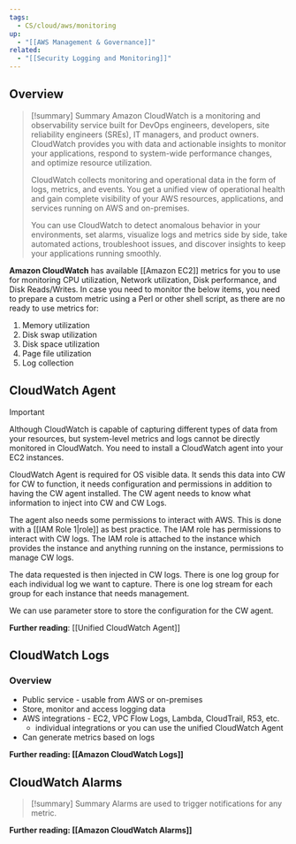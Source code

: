```yaml
---
tags:
  - CS/cloud/aws/monitoring
up:
  - "[[AWS Management & Governance]]"
related:
  - "[[Security Logging and Monitoring]]"
---
```

## Overview

> [!summary] Summary
> Amazon CloudWatch is a monitoring and observability service built for DevOps engineers, developers, site reliability engineers (SREs), IT managers, and product owners. CloudWatch provides you with data and actionable insights to monitor your applications, respond to system-wide performance changes, and optimize resource utilization. 
> 
> CloudWatch collects monitoring and operational data in the form of logs, metrics, and events. You get a unified view of operational health and gain complete visibility of your AWS resources, applications, and services running on AWS and on-premises.
> 
> You can use CloudWatch to detect anomalous behavior in your environments, set alarms, visualize logs and metrics side by side, take automated actions, troubleshoot issues, and discover insights to keep your applications running smoothly.

**Amazon CloudWatch** has available [[Amazon EC2]] metrics for you to use for monitoring CPU utilization, Network utilization, Disk performance, and Disk Reads/Writes. In case you need to monitor the below items, you need to prepare a custom metric using a Perl or other shell script, as there are no ready to use metrics for:

1. Memory utilization
2. Disk swap utilization
3. Disk space utilization
4. Page file utilization
5. Log collection


## CloudWatch Agent

>[!important]
>Although CloudWatch is capable of capturing different types of data from your resources, but system-level metrics and logs cannot be directly monitored in CloudWatch. You need to install a CloudWatch agent into your EC2 instances. 

CloudWatch Agent is required for OS visible data. It sends this data into CW for CW to function, it needs configuration and permissions in addition to having the CW agent installed. The CW agent needs to know what information to inject into CW and CW Logs.

The agent also needs some permissions to interact with AWS. This is done with a [[IAM Role 1|role]] as best practice. The IAM role has permissions to interact with CW logs. The IAM role is attached to the instance which provides the instance and anything running on the instance, permissions to manage CW logs.

The data requested is then injected in CW logs. There is one log group for each individual log we want to capture. There is one log stream for each group for each instance that needs management.

We can use parameter store to store the configuration for the CW agent.

**Further reading**: [[Unified CloudWatch Agent]]


## CloudWatch Logs

### Overview
- Public service - usable from AWS or on-premises
- Store, monitor and access logging data
- AWS integrations - EC2, VPC Flow Logs, Lambda, CloudTrail, R53, etc.
	- individual integrations or you can use the unified CloudWatch Agent
- Can generate metrics based on logs 

**Further reading: [[Amazon CloudWatch Logs]]**


## CloudWatch Alarms

> [!summary] Summary
> Alarms are used to trigger notifications for any metric.

**Further reading: [[Amazon CloudWatch Alarms]]**
